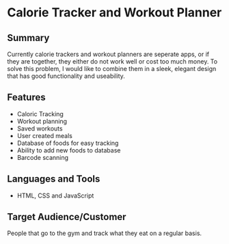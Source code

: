 # Calorie Tracker and Workout Planner

## Summary
Currently calorie trackers and workout planners are seperate apps, or if they are together, they either do not work well or cost too much money. To solve this problem, I would like to combine them in a sleek, elegant design that has good functionality and useability.

## Features
- Caloric Tracking
- Workout planning
- Saved workouts
- User created meals
- Database of foods for easy tracking
- Ability to add new foods to database
- Barcode scanning

## Languages and Tools
- HTML, CSS and JavaScript

## Target Audience/Customer
People that go to the gym and track what they eat on a regular basis.
